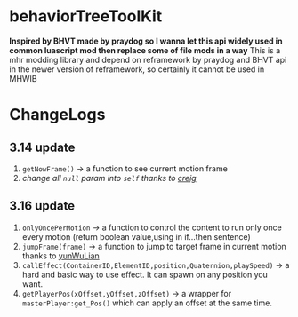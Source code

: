 # behaviorTreeToolKit
**Inspired by BHVT made by praydog so I wanna let this api widely used in common luascript mod then replace some of file mods in a way**
This is a mhr modding library and depend on reframework by praydog and BHVT api in the newer version of reframework, so certainly it cannot be used in MHWIB

# ChangeLogs
## 3.14 update
1. `getNowFrame()` -> a function to see current motion frame
2. _change all `null` param into `self` thanks to [creig](https://github.com/1170300604)_
## 3.16 update
1. `onlyOncePerMotion` -> a function to control the content to run only once every motion (return boolean value,using in if...then sentence)
2. `jumpFrame(frame)` -> a function to jump to target frame in current motion thanks to [yunWuLian](https://github.com/yun-wulian)
3. `callEffect(ContainerID,ElementID,position,Quaternion,playSpeed)` -> a hard and basic way to use effect. It can spawn on any position you want.
4. `getPlayerPos(xOffset,yOffset,zOffset)` -> a wrapper for `masterPlayer:get_Pos()` which can apply an offset at the same time.
